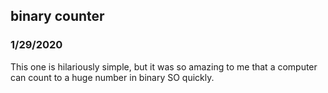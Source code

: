 ## binary counter
### 1/29/2020

This one is hilariously simple, but it was so amazing to me that a computer can count to a huge number in binary SO quickly.